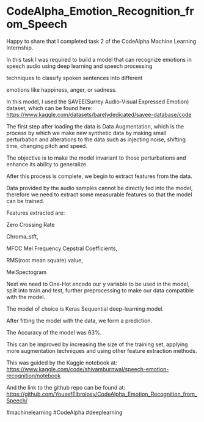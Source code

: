 # CodeAlpha_Emotion_Recognition_from_Speech
Happy to share that I completed task 2 of the CodeAlpha Machine Learning Internship.



In this task I was required to build a model that can recognize emotions in speech audio using deep learning and speech processing

techniques to classify spoken sentences into different

emotions like happiness, anger, or sadness.



In this model, I used the SAVEE(Surrey Audio-Visual Expressed Emotion) dataset, which can be found here: https://www.kaggle.com/datasets/barelydedicated/savee-database/code



The first step after loading the data is Data Augmentation, which is the process by which we make new synthetic data by making small perturbation and alterations to the data such as injecting noise, shifting time, changing pitch and speed.



The objective is to make the model invariant to those perturbations and enhance its ability to generalize.



After this process is complete, we begin to extract features from the data.



Data provided by the audio samples cannot be directly fed into the model, therefore we need to extract some measurable features so that the model can be trained.



Features extracted are:



 Zero Crossing Rate 

Chroma_stft,  

MFCC Mel Frequency Cepstral Coefficients, 

RMS(root mean square) value, 

MelSpectogram



Next we need to One-Hot encode our y variable to be used in the model, split into train and test, further preprocessing to make our data compatible with the model.



The model of choice is Keras Sequential deep-learning model. 



After fitting the model with the data, we form a prediction.



The Accuracy of the model was 63%.



This can be improved by increasing the size of the training set, applying more augmentation techniques and using other feature extraction methods.



This was guided by the Kaggle notebook at: https://www.kaggle.com/code/shivamburnwal/speech-emotion-recognition/notebook



And the link to the github repo can be found at: https://github.com/YousefElbrolosy/CodeAlpha_Emotion_Recognition_from_Speech/



#machinelearning #CodeAlpha #deeplearning

